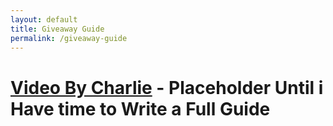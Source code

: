 ```yaml
---
layout: default
title: Giveaway Guide
permalink: /giveaway-guide
---
```


# [Video By Charlie](https://www.youtube.com/watch?v=U8xF3nLTQmU) - Placeholder Until i Have time to Write a Full Guide